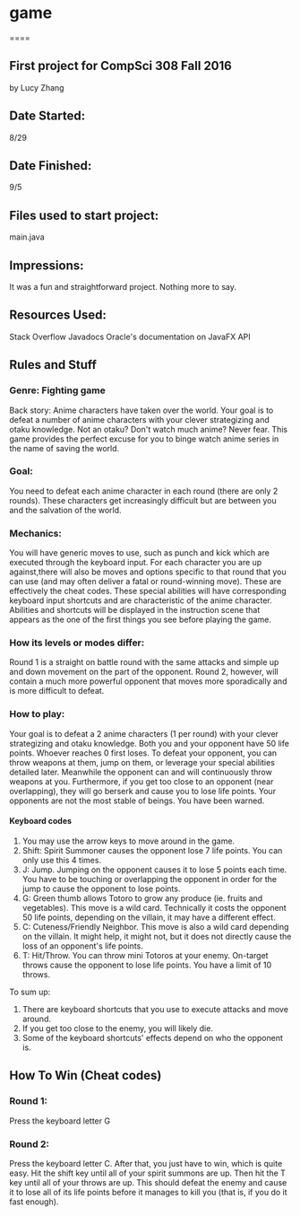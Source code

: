# game
====

## First project for CompSci 308 Fall 2016
by Lucy Zhang

## Date Started:  
8/29

## Date Finished:  
9/5  

## Files used to start project:  
main.java  

## Impressions:  
It was a fun and straightforward project. Nothing more to say.  


## Resources Used:  
Stack Overflow
Javadocs
Oracle's documentation on JavaFX API

## Rules and Stuff

### Genre: Fighting game
Back story: Anime characters have taken over the world. Your goal is to defeat a number of anime characters with your clever strategizing and otaku knowledge. Not an otaku? Don't watch much anime? Never fear. This game provides the perfect excuse for you to binge watch anime series in the name of saving the world. 

### Goal: 
You need to defeat each anime character in each round (there are only 2 rounds). These characters get increasingly difficult but are between you and the salvation of the world. 

### Mechanics: 
You will have generic moves to use, such as punch and kick which are executed through the keyboard input. For each character you are up against,there will also be moves and options specific to that round that you can use (and may often deliver a fatal or round-winning move). These are effectively the cheat codes. These special abilities will have corresponding keyboard input shortcuts and are characteristic of the anime character. Abilities and shortcuts will be displayed in the instruction scene that appears as the one of the first things you see before playing the game. 

### How its levels or modes differ: 
Round 1 is a straight on battle round with the same attacks and simple up and down movement on the part of the opponent. Round 2, however, will contain a much more powerful opponent that moves more sporadically and is more difficult to defeat.

### How to play:
Your goal is to defeat a 2 anime characters (1 per round) with your clever strategizing and otaku knowledge. Both you and your opponent have 50 life points. Whoever reaches 0 first loses. To defeat your opponent, you can throw weapons at them, jump on them, or leverage your special abilities detailed later. Meanwhile the opponent can and will continuously throw weapons at you. Furthermore, if you get too close to an opponent (near overlapping), they will go berserk and cause you to lose life points. Your opponents are not the most stable of beings. You have been warned. 

#### Keyboard codes
1. You may use the arrow keys to move around in the game.
2. Shift: Spirit Summoner causes the opponent lose 7 life points. You can only use this 4 times.
3. J: Jump. Jumping on the opponent causes it to lose 5 points each time. You have to be touching or overlapping the opponent in order for the jump to cause the opponent to lose points.
4. G: Green thumb allows Totoro to grow any produce (ie. fruits and vegetables). This move is a wild card. Technically it costs the opponent 50 life points, depending on the villain, it may have a different effect.
5. C: Cuteness/Friendly Neighbor. This move is also a wild card depending on the villain. It might help, it might not, but it does not directly cause the loss of an opponent's life points.
6. T: Hit/Throw. You can throw mini Totoros at your enemy. On-target throws cause the opponent to lose life points. You have a limit of 10 throws. 

To sum up: 
1. There are keyboard shortcuts that you use to execute attacks and move around.
2. If you get too close to the enemy, you will likely die.
3. Some of the keyboard shortcuts' effects depend on who the opponent is.

## How To Win (Cheat codes)
### Round 1: 
Press the keyboard letter G
### Round 2: 
Press the keyboard letter C. After that, you just have to win, which is quite easy. Hit the shift key until all of your spirit summons are up. Then hit the T key until all of your throws are up. This should defeat the enemy and cause it to lose all of its life points before it manages to kill you (that is, if you do it fast enough).